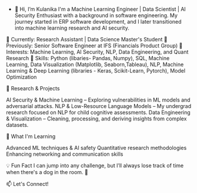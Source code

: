 - 👋 Hi, I’m Kulanika
I'm a Machine Learning Engineer | Data Scientist | AI Security Enthusiast with a background in software engineering. My journey started in ERP software development, and I later transitioned into machine learning research and AI security.

🔹 Currently: Research Assistant | Data Science Master's Student
🔹 Previously: Senior Software Engineer at IFS (Financials Product Group)
🔹 Interests: Machine Learning, AI Security, NLP, Data Engineering, and Quant Research
🔹 Skills: Python (libaries- Pandas, Numpy), SQL, Machine Learning, Data Visualization (Matplotlib, Seaborn,Tableau), NLP, Machine Learning & Deep Learning (libraries - Keras, Scikit-Learn, Pytorch), Model Optimization

🔬 Research & Projects

AI Security & Machine Learning – Exploring vulnerabilities in ML models and adversarial attacks.
NLP & Low-Resource Language Models – My undergrad research focused on NLP for child cognitive assessments.
Data Engineering & Visualization – Cleaning, processing, and deriving insights from complex datasets.

🌱 What I'm Learning

Advanced ML techniques & AI safety
Quantitative research methodologies
Enhancing networking and communication skills

💡 Fun Fact
I can jump into any challenge, but I’ll always lose track of time when there's a dog in the room. 🐶

📫 Let's Connect!



